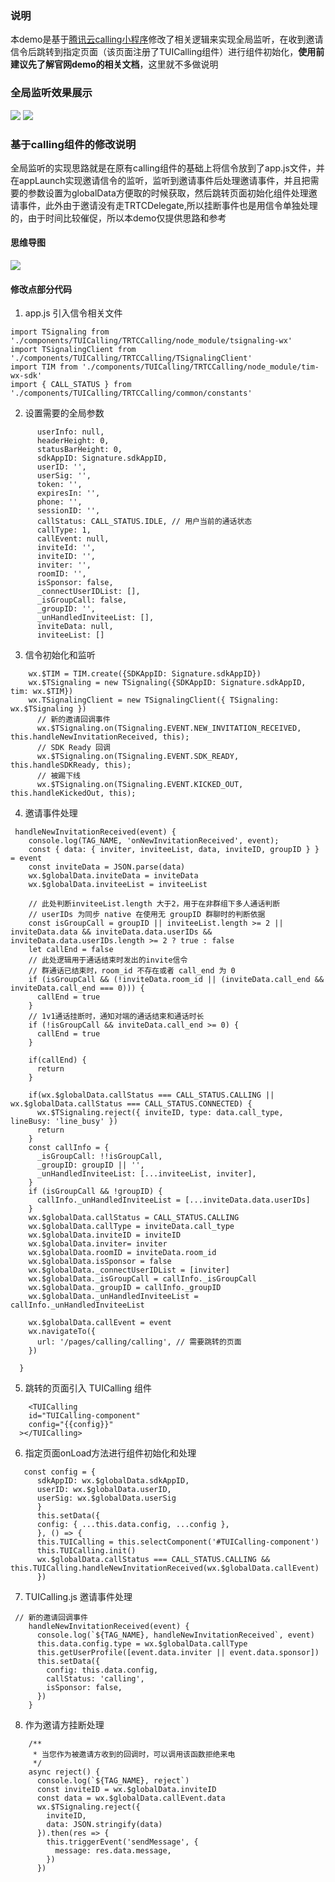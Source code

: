 
### 说明
本demo是基于[腾讯云calling小程序](https://github.com/tencentyun/TRTCSDK/tree/master/Web/TRTCScenesDemo/trtc-calling-web)修改了相关逻辑来实现全局监听，在收到邀请信令后跳转到指定页面（该页面注册了TUICalling组件）进行组件初始化，**使用前建议先了解官网demo的相关文档**，这里就不多做说明

### 全局监听效果展示
<img src="https://miller-1c285a-1253985742.tcloudbaseapp.com/2022git/0128.gif" style="widht: 35%;">

<img src="https://wangyg-4gsdbg0a58f646da-1253985742.tcloudbaseapp.com/images/012802.gif" style="widht: 35%;">

### 基于calling组件的修改说明
全局监听的实现思路就是在原有calling组件的基础上将信令放到了app.js文件，并在appLaunch实现邀请信令的监听，监听到邀请事件后处理邀请事件，并且把需要的参数设置为globalData方便取的时候获取，然后跳转页面初始化组件处理邀请事件，此外由于邀请没有走TRTCDelegate,所以挂断事件也是用信令单独处理的，由于时间比较催促，所以本demo仅提供思路和参考

#### 思维导图
<img src="https://miller-1c285a-1253985742.tcloudbaseapp.com/2022git/120803.png" style="widht: 45%;">

#### 修改点部分代码
1. app.js 引入信令相关文件
```
import TSignaling from './components/TUICalling/TRTCCalling/node_module/tsignaling-wx'
import TSignalingClient from './components/TUICalling/TRTCCalling/TSignalingClient'
import TIM from './components/TUICalling/TRTCCalling/node_module/tim-wx-sdk'
import { CALL_STATUS } from './components/TUICalling/TRTCCalling/common/constants'
```
2. 设置需要的全局参数
```
      userInfo: null,
      headerHeight: 0,
      statusBarHeight: 0,
      sdkAppID: Signature.sdkAppID,
      userID: '',
      userSig: '',
      token: '',
      expiresIn: '',
      phone: '',
      sessionID: '',
      callStatus: CALL_STATUS.IDLE, // 用户当前的通话状态
      callType: 1,
      callEvent: null,
      inviteId: '',
      inviteID: '',
      inviter: '',
      roomID: '',
      isSponsor: false,
      _connectUserIDList: [],
      _isGroupCall: false,
      _groupID: '',
      _unHandledInviteeList: [],
      inviteData: null,
      inviteeList: []
```
3. 信令初始化和监听
```
    wx.$TIM = TIM.create({SDKAppID: Signature.sdkAppID})
    wx.$TSignaling = new TSignaling({SDKAppID: Signature.sdkAppID, tim: wx.$TIM})
    wx.TSignalingClient = new TSignalingClient({ TSignaling: wx.$TSignaling })
      // 新的邀请回调事件
      wx.$TSignaling.on(TSignaling.EVENT.NEW_INVITATION_RECEIVED, this.handleNewInvitationReceived, this);
      // SDK Ready 回调
      wx.$TSignaling.on(TSignaling.EVENT.SDK_READY, this.handleSDKReady, this);
      // 被踢下线
      wx.$TSignaling.on(TSignaling.EVENT.KICKED_OUT, this.handleKickedOut, this);
```
4. 邀请事件处理
```
 handleNewInvitationReceived(event) {
    console.log(TAG_NAME, 'onNewInvitationReceived', event);
    const { data: { inviter, inviteeList, data, inviteID, groupID } } = event
    const inviteData = JSON.parse(data)
    wx.$globalData.inviteData = inviteData
    wx.$globalData.inviteeList = inviteeList

    // 此处判断inviteeList.length 大于2，用于在非群组下多人通话判断
    // userIDs 为同步 native 在使用无 groupID 群聊时的判断依据
    const isGroupCall = groupID || inviteeList.length >= 2 || inviteData.data && inviteData.data.userIDs && inviteData.data.userIDs.length >= 2 ? true : false
    let callEnd = false
    // 此处逻辑用于通话结束时发出的invite信令
    // 群通话已结束时，room_id 不存在或者 call_end 为 0
    if (isGroupCall && (!inviteData.room_id || (inviteData.call_end && inviteData.call_end === 0))) {
      callEnd = true
    }
    // 1v1通话挂断时，通知对端的通话结束和通话时长
    if (!isGroupCall && inviteData.call_end >= 0) {
      callEnd = true
    }

    if(callEnd) {
      return
    }
    
    if(wx.$globalData.callStatus === CALL_STATUS.CALLING || wx.$globalData.callStatus === CALL_STATUS.CONNECTED) {
      wx.$TSignaling.reject({ inviteID, type: data.call_type, lineBusy: 'line_busy' })
      return
    }
    const callInfo = {
      _isGroupCall: !!isGroupCall,
      _groupID: groupID || '',
      _unHandledInviteeList: [...inviteeList, inviter],
    }
    if (isGroupCall && !groupID) {
      callInfo._unHandledInviteeList = [...inviteData.data.userIDs]
    }
    wx.$globalData.callStatus = CALL_STATUS.CALLING
    wx.$globalData.callType = inviteData.call_type
    wx.$globalData.inviteID = inviteID
    wx.$globalData.inviter= inviter
    wx.$globalData.roomID = inviteData.room_id
    wx.$globalData.isSponsor = false
    wx.$globalData._connectUserIDList = [inviter]
    wx.$globalData._isGroupCall = callInfo._isGroupCall
    wx.$globalData._groupID = callInfo._groupID
    wx.$globalData._unHandledInviteeList = callInfo._unHandledInviteeList
    
    wx.$globalData.callEvent = event
    wx.navigateTo({
      url: '/pages/calling/calling', // 需要跳转的页面
    })
    
  }
```
5. 跳转的页面引入 TUICalling 组件
```
    <TUICalling
    id="TUICalling-component"
    config="{{config}}"
  ></TUICalling>
```
6. 指定页面onLoad方法进行组件初始化和处理
```
   const config = {
      sdkAppID: wx.$globalData.sdkAppID,
      userID: wx.$globalData.userID,
      userSig: wx.$globalData.userSig
      }
      this.setData({
      config: { ...this.data.config, ...config },
      }, () => {
      this.TUICalling = this.selectComponent('#TUICalling-component')
      this.TUICalling.init()
      wx.$globalData.callStatus === CALL_STATUS.CALLING && this.TUICalling.handleNewInvitationReceived(wx.$globalData.callEvent)
      }) 
```
7. TUICalling.js 邀请事件处理
```
 // 新的邀请回调事件
    handleNewInvitationReceived(event) {
      console.log(`${TAG_NAME}, handleNewInvitationReceived`, event)
      this.data.config.type = wx.$globalData.callType
      this.getUserProfile([event.data.inviter || event.data.sponsor])
      this.setData({
        config: this.data.config,
        callStatus: 'calling',
        isSponsor: false,
      })
    }
```

8. 作为邀请方挂断处理
```
    /**
     * 当您作为被邀请方收到的回调时，可以调用该函数拒绝来电
     */
    async reject() {
      console.log(`${TAG_NAME}, reject`)
      const inviteID = wx.$globalData.inviteID
      const data = wx.$globalData.callEvent.data
      wx.$TSignaling.reject({
        inviteID,
        data: JSON.stringify(data)
      }).then(res => {
        this.triggerEvent('sendMessage', {
          message: res.data.message,
        })
      })
```



